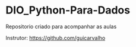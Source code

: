 # DIO_Python-Para-Dados

Repositorio criado para acompanhar as aulas

Instrutor: https://github.com/guicarvalho
